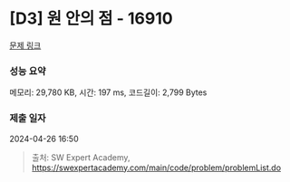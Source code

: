 # [D3] 원 안의 점 - 16910 

[문제 링크](https://swexpertacademy.com/main/code/problem/problemDetail.do?contestProbId=AYcllbDqUVgDFASR) 

### 성능 요약

메모리: 29,780 KB, 시간: 197 ms, 코드길이: 2,799 Bytes

### 제출 일자

2024-04-26 16:50



> 출처: SW Expert Academy, https://swexpertacademy.com/main/code/problem/problemList.do